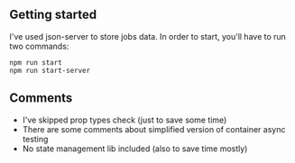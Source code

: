 ## Getting started

I've used json-server to store jobs data. In order to start, you'll have to run two commands:

```
npm run start
npm run start-server
```

## Comments

- I've skipped prop types check (just to save some time)
- There are some comments about simplified version of container async testing
- No state management lib included (also to save time mostly)
